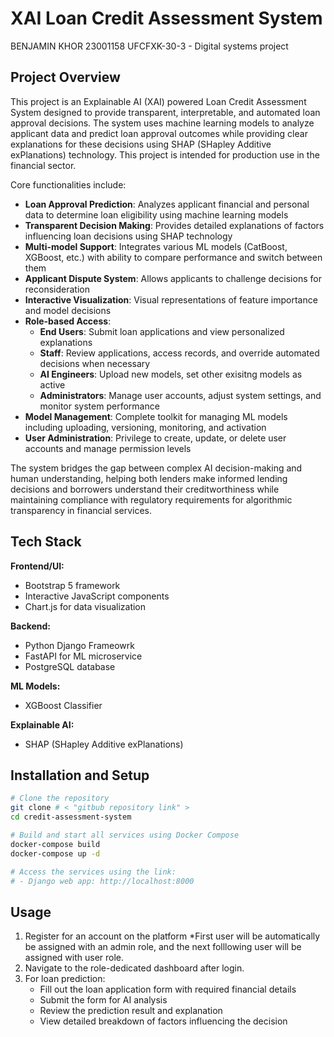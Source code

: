 # XAI Loan Credit Assessment System
BENJAMIN KHOR 
23001158 
UFCFXK-30-3 - Digital systems project

## Project Overview
This project is an Explainable AI (XAI) powered Loan Credit Assessment System designed to provide transparent, interpretable, and automated loan approval decisions. The system uses machine learning models to analyze applicant data and predict loan approval outcomes while providing clear explanations for these decisions using SHAP (SHapley Additive exPlanations) technology. This project is intended for production use in the financial sector.

Core functionalities include:

- **Loan Approval Prediction**: Analyzes applicant financial and personal data to determine loan eligibility using machine learning models
- **Transparent Decision Making**: Provides detailed explanations of factors influencing loan decisions using SHAP technology
- **Multi-model Support**: Integrates various ML models (CatBoost, XGBoost, etc.) with ability to compare performance and switch between them
- **Applicant Dispute System**: Allows applicants to challenge decisions for reconsideration
- **Interactive Visualization**: Visual representations of feature importance and model decisions
- **Role-based Access**:
  - **End Users**: Submit loan applications and view personalized explanations
  - **Staff**: Review applications, access records, and override automated decisions when necessary
  - **AI Engineers**: Upload new models, set other exisitng models as active
  - **Administrators**: Manage user accounts, adjust system settings, and monitor system performance
- **Model Management**: Complete toolkit for managing ML models including uploading, versioning, monitoring, and activation
- **User Administration**: Privilege to create, update, or delete user accounts and manage permission levels

The system bridges the gap between complex AI decision-making and human understanding, helping both lenders make informed lending decisions and borrowers understand their creditworthiness while maintaining compliance with regulatory requirements for algorithmic transparency in financial services.

## Tech Stack

**Frontend/UI:**
- Bootstrap 5 framework
- Interactive JavaScript components
- Chart.js for data visualization

**Backend:**
- Python Django Frameowrk
- FastAPI for ML microservice
- PostgreSQL database

**ML Models:**
- XGBoost Classifier

**Explainable AI:**
- SHAP (SHapley Additive exPlanations)

## Installation and Setup

```bash
# Clone the repository
git clone # < "gitbub repository link" >
cd credit-assessment-system

# Build and start all services using Docker Compose
docker-compose build
docker-compose up -d

# Access the services using the link:
# - Django web app: http://localhost:8000
```

## Usage
1. Register for an account on the platform 
*First user will be automatically be assigned with an admin role, and the next folllowing user will be assigned with user role.
2. Navigate to the role-dedicated dashboard after login.
3. For loan prediction:
   - Fill out the loan application form with required financial details
   - Submit the form for AI analysis
   - Review the prediction result and explanation
   - View detailed breakdown of factors influencing the decision
 
